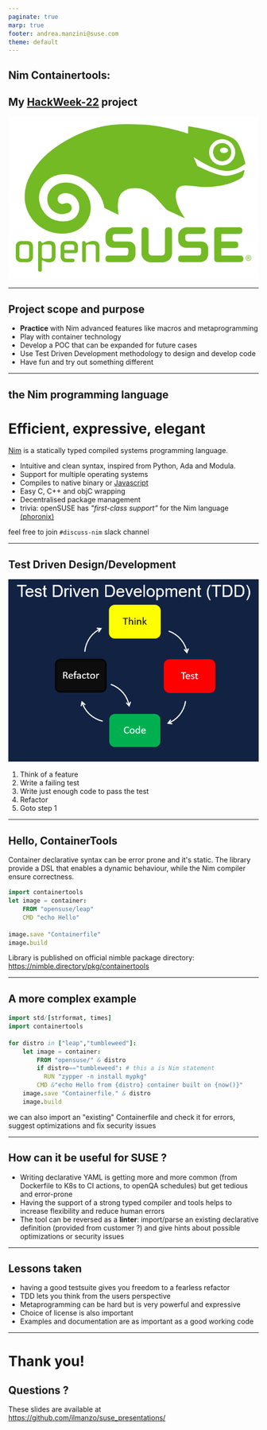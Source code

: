 ```yaml
---
paginate: true
marp: true
footer: andrea.manzini@suse.com
theme: default
---
```


## Nim Containertools:

## My [HackWeek-22](https://hackweek.opensuse.org/22/projects/containerfile-slash-dockerfile-generator-library) project

![bg left fit](img/opensuse-logo-color.svg)

---
## Project scope and purpose

- **Practice** with Nim advanced features like macros and metaprogramming
- Play with container technology
- Develop a POC that can be expanded for future cases
- Use Test Driven Development methodology to design and develop code
- Have fun and try out something different

---
## the Nim programming language

# Efficient, expressive, elegant


[Nim](https://nim-lang.org/) is a statically typed compiled systems programming language.
- Intuitive and clean syntax, inspired from Python, Ada and Modula.
- Support for multiple operating systems
- Compiles to native binary or [Javascript](https://pietroppeter.github.io/p5nim/)
- Easy C, C++ and objC wrapping
- Decentralised package management
- trivia: openSUSE has *"first-class support"* for the Nim language [(phoronix)](https://www.phoronix.com/news/openSUSE-First-Class-Nim)

feel free to join `#discuss-nim` slack channel

---
## Test Driven Design/Development

![bg right fit](img/kaizenko-Test-Driven-Development-TDD.png)

1. Think of a feature
2. Write a failing test
3. Write just enough code to pass the test
4. Refactor
5. Goto step 1

---
## Hello, ContainerTools

Container declarative syntax can be error prone and it's static. The library provide a DSL that enables a dynamic behaviour, while the Nim compiler ensure correctness.

```nim
import containertools
let image = container:
    FROM "opensuse/leap"
    CMD "echo Hello"

image.save "Containerfile"
image.build  
```

Library is published on official nimble package directory: https://nimble.directory/pkg/containertools

---
## A more complex example

```nim
import std/[strformat, times]
import containertools

for distro in ["leap","tumbleweed"]:
    let image = container:
        FROM "opensuse/" & distro
        if distro=="tumbleweed": # this a is Nim statement
          RUN "zypper -n install mypkg"
        CMD &"echo Hello from {distro} container built on {now()}"
    image.save "Containerfile." & distro
    image.build
```
we can also import an "existing" Containerfile and check it for errors, suggest optimizations and fix security issues

---
## How can it be useful for SUSE ?

- Writing declarative YAML is getting more and more common (from Dockerfile to K8s to CI actions, to openQA schedules) but get tedious and error-prone
- Having the support of a strong typed compiler and tools helps to increase flexibility and reduce human errors
- The tool can be reversed as a **linter**: import/parse an existing declarative definition (provided from customer ?) and give hints about possible optimizations or security issues

---

## Lessons taken

- having a good testsuite gives you freedom to a fearless refactor
- TDD lets you think from the users perspective
- Metaprogramming can be hard but is very powerful and expressive
- Choice of license is also important
- Examples and documentation are as important as a good working code

---
# Thank you!

## Questions ?

These slides are available at https://github.com/ilmanzo/suse_presentations/
